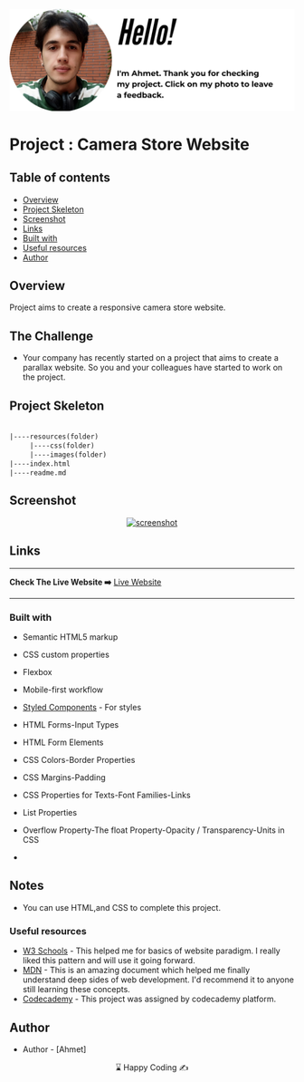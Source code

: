 <p align="center">
<a href="https://www.linkedin.com/in/ahmet-ayd%C4%B1n-2583b1199/" target="_blank"><img src="ahmet.png" alt="screenshot"></a>
</p>



# Project : Camera Store Website 

## Table of contents

  - [Overview](#overview)
  - [Project Skeleton](#project-skeleton)
  - [Screenshot](#screenshot)
  - [Links](#links)
  - [Built with](#built-with)
  - [Useful resources](#useful-resources)
- [Author](#author)


## Overview
Project aims to create a responsive camera store website.

## The Challenge

- Your company has recently started on a project that aims to create a parallax website. So you and your colleagues have started to work on the project.

## Project Skeleton 

```

|----resources(folder)
     |----css(folder)
     |----images(folder)  
|----index.html  
|----readme.md
```

## Screenshot
<p align="center">
<a href="https://bavi-boop.github.io/camera_store_responsive_website/"><img src="camera_store.gif" alt="screenshot" width="520" height="390"></a>
</p>


## Links

<hr>
<b>Check The Live Website ➡️</b> <a href="https://bavi-boop.github.io/camera_store_responsive_website/">Live Website</a>
<hr>






### Built with

- Semantic HTML5 markup

- CSS custom properties

- Flexbox

- Mobile-first workflow

- [Styled Components](https://styled-components.com/) - For styles
	
- HTML Forms-Input Types 

- HTML Form Elements

- CSS Colors-Border Properties

- CSS Margins-Padding

- CSS Properties for Texts-Font Families-Links

- List Properties

- Overflow Property-The float Property-Opacity / Transparency-Units in CSS


	
-

## Notes

- You can use HTML,and CSS to complete this project.

### Useful resources

- [W3 Schools](https://www.w3schools.com/) - This helped me for basics of website paradigm. I really liked this pattern and will use it going forward.
- [MDN](https://developer.mozilla.org/en-US/) - This is an amazing document which helped me finally understand deep sides of web development. I'd recommend it to anyone still learning these concepts.
- [Codecademy](https://www.codecademy.com/learn) - This project was assigned by codecademy platform.


## Author

- Author - [Ahmet]

<center> &#8987; Happy Coding  &#9997; </center>
